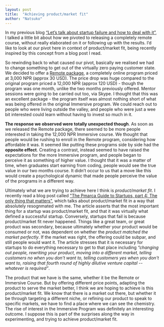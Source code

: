 ```yaml
---
layout: post
title:  "Achieving product/market fit"
author: "Natsuko"
---
```



In my previous blog <a href="https://naztshinozaki.github.io/2016/09/28/Lets-talk-about-failure.html"> “Let’s talk about startup failure and how to deal with it”</a>, I talked a little bit about how we pivoted to releasing a completely remote course, without really elaborated on it or following up with the results. I’d like to look at our pivot here in context of product/market fit, being recently inspired by this concept from a blog post I read. 
<br>

So rewinding back to what caused our pivot, basically we realised we had to change something to get out of the virtually zero paying customer state. We decided to offer a <a href= "http://www.techrise.me/posts/techrise-core-immersive-and-techrise-core-remote-what-s-the-difference"> Remote package</a>, a completely online program priced at 3,000 NPR (approx 30 USD). The price drop was huge compared to the original program priced a 12,000 NPR (approx 120 USD) - though the program was one month, unlike the two months previously offered. Mentor sessions were going to be carried out too, via Skype. I thought that this was an excellent package -  the program itself was almost nothing short of what was being offered in the original Immersive program. We could reach out to people who were living outside the valley, and people who were just a wee bit interested could learn without having to invest so much in it. 
<br>

**The response we observed were totally unexpected though**. As soon as we released the Remote package, there seemed to be more people interested in taking the 12,000 NPR Immersive course. We thought that people would be rushing to enroll in the Remote program, considering how affordable it was. It seemed like putting these programs side by side had the **opposite effect**. Creating a contrast, instead seemed to have raised the expectations for the more Immersive program, and people began to perceive it as something of higher value. I thought that it was a matter of time, when graduates start earning from coding, people would see the true value in our two months course. It didn’t occur to us that a move like this would create a psychological dynamic that made people perceive the value of the programs in a different way. 
<br>

Ultimately what we are trying to achieve here I think is *product/market fit*. I recently read a blog post called <a href=" http://web.archive.org/web/20070701074943/http://blog.pmarca.com/2007/06/the-pmarca-gu-2.html">"The Pmarca Guide to Startups, part 4: The only thing that matters"</a>, which talks about product/market fit in a way that absolutely resognmated with me.  The article asserts that the most important thing for a startup was product/market fit, and that it was virtually what defined a successful startup. Conversely, startups that fail is because product/market fit never happened. Things like a great team, or great product was secondary, because ultimately whether your product would be consumed or not, was dependent on whether the *product matched the market perfectly*. If the market was right, the offering could be subpar, and still people would want it. The article  stresses that it is necessary for startups to do everything necessary to get to that place including *“changing out people, rewriting your product, moving into a different market, telling customers no when you don't want to, telling customers yes when you don't want to, raising that fourth round of highly dilutive venture capital -- whatever is required”*. 
<br>

The product that we have is the same, whether it be the Remote or Immersive Course. But by offering different price points, adapting the product to serve the market better, I think we are hoping to achieve is this product/market fit. We know that there is a market out there, but whether it be through targeting a different niche, or refining our product to speak to specific markets, we have to find a place where we can see the chemistry. The rise of interest in the Immersive Program was definitely an interesting outcome. I suppose this is part of the surprises along the way in experimenting, and trying to achieve product/market fit. 